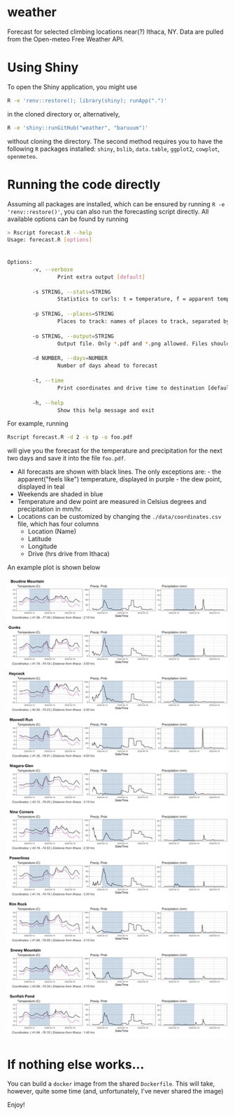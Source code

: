 # weather

Forecast for selected climbing locations near(?) Ithaca, NY. Data are pulled from the Open-meteo Free Weather API. 

# Using Shiny

To open the Shiny application, you might use
```bash
R -e 'renv::restore(); library(shiny); runApp(".")'
```
in the cloned directory or, alternatively,
```bash
R -e 'shiny::runGitHub("weather", "baruuum")'
```
without cloning the directory. The second method requires you to have the following `R` packages installed: `shiny`, `bslib`, `data.table`, `ggplot2`, `cowplot`, `openmeteo`.


# Running the code directly

Assuming all packages are installed, which can be ensured by running `R -e 'renv::restore()'`, you can also run the forecasting script directly. All available options can be found by running
```bash
> Rscript forecast.R --help
Usage: forecast.R [options]


Options:
        -v, --verbose
                Print extra output [default]

        -s STRING, --stats=STRING
                Statistics to curls: t = temperature, f = apparent temperature, p = precipitation, r = precipitation prob., h = relative humidity, d = dew point

        -p STRING, --places=STRING
                Places to track: names of places to track, separated by a comma. Defaults to Bodine, Gunks, Ithaca, Nine Corners, Snowy Mountains, Sunfish Pond.

        -o STRING, --output=STRING
                Output file. Only *.pdf and *.png allowed. Files should be separated by a comma.

        -d NUMBER, --days=NUMBER
                Number of days ahead to forecast

        -t, --time
                Print coordinates and drive time to destination [defaults to FALSE]

        -h, --help
                Show this help message and exit
```
For example, running
```bash
Rscript forecast.R -d 2 -s tp -o foo.pdf
```
will give you the forecast for the temperature and precipitation for the next two days and save it into the file `foo.pdf`.

- All forecasts are shown with black lines. The only exceptions are:
        - the apparent("feels like") temperature, displayed in purple 
        - the dew point, displayed in teal
- Weekends are shaded in blue
- Temperature and dew point are measured in Celsius degrees and precipitation in mm/hr.
- Locations can be customized by changing the `./data/coordinates.csv` file, which has four columns
    - Location (Name)
    - Latitude
    - Longitude
    - Drive (hrs drive from Ithaca)

An example plot is shown below

<p align="center">
<img src="images/forecast.png" width="700" />
</p>

# If nothing else works...

You can build a `docker` image from the shared `Dockerfile`. This will take, however, quite some time (and, unfortunately, I've never shared the image)


Enjoy!